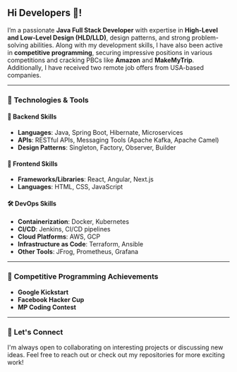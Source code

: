 <h2 align="left">Hi Developers 👋!</h2>

I’m a passionate **Java Full Stack Developer** with expertise in **High-Level and Low-Level Design (HLD/LLD)**, design patterns, and strong problem-solving abilities. Along with my development skills, I have also been active in **competitive programming**, securing impressive positions in various competitions and cracking PBCs like **Amazon** and **MakeMyTrip**. Additionally, I have received two remote job offers from USA-based companies.

---

### 🔧 **Technologies & Tools**

#### 🚀 **Backend Skills**
- **Languages**: Java, Spring Boot, Hibernate, Microservices
- **APIs**: RESTful APIs, Messaging Tools (Apache Kafka, Apache Camel)
- **Design Patterns**: Singleton, Factory, Observer, Builder

#### 🎨 **Frontend Skills**
- **Frameworks/Libraries**: React, Angular, Next.js
- **Languages**: HTML, CSS, JavaScript

#### 🛠 **DevOps Skills**
- **Containerization**: Docker, Kubernetes
- **CI/CD**: Jenkins, CI/CD pipelines
- **Cloud Platforms**: AWS, GCP
- **Infrastructure as Code**: Terraform, Ansible
- **Other Tools**: JFrog, Prometheus, Grafana

---

### 🎯 **Competitive Programming Achievements**
- **Google Kickstart**
- **Facebook Hacker Cup**
- **MP Coding Contest**

---

### 🤝 **Let's Connect**
I'm always open to collaborating on interesting projects or discussing new ideas. Feel free to reach out or check out my repositories for more exciting work!
